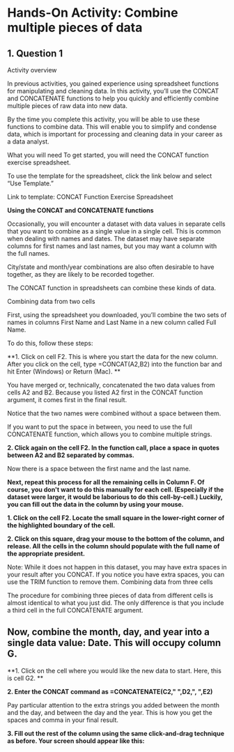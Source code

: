 # Hands-On Activity: Combine multiple pieces of data


## 1. Question 1

Activity overview

In previous activities, you gained experience using spreadsheet functions for manipulating and cleaning data. In this activity, you’ll use the CONCAT and CONCATENATE functions to help you quickly and efficiently combine multiple pieces of raw data into new data.

By the time you complete this activity, you will be able to use these functions to combine data. This will enable you to simplify and condense data, which is important for processing and cleaning data in your career as a data analyst.


What you will need
To get started, you will need the CONCAT function exercise spreadsheet.

To use the template for the spreadsheet, click the link below and select “Use Template.” 

Link to template: CONCAT Function Exercise Spreadsheet 


**Using the CONCAT and CONCATENATE functions**

Occasionally, you will encounter a dataset with data values in separate cells that you want to combine as a single value in a single cell. This is common when dealing with names and dates. The dataset may have separate columns for first names and last names, but you may want a column with the full names. 

City/state and month/year combinations are also often desirable to have together, as they are likely to be recorded together. 

The CONCAT function in spreadsheets can combine these kinds of data.

Combining data from two cells

First, using the spreadsheet you downloaded, you’ll combine the two sets of names in columns First Name and Last Name in a new column called Full Name. 

To do this, follow these steps:

**1. Click on cell F2. This is where you start the data for the new column. After you click on the cell, type =CONCAT(A2,B2) into the function bar and hit Enter (Windows) or Return (Mac). **

You have merged or, technically, concatenated the two data values from cells A2 and B2. Because you listed A2 first in the CONCAT function argument, it comes first in the final result.

Notice that the two names were combined without a space between them. 

If you want to put the space in between, you need to use the full CONCATENATE function, which allows you to combine multiple strings. 

**2. Click again on the cell F2. In the function call, place a space in quotes between A2 and B2 separated by commas.**

Now there is a space between the first name and the last name.

**Next, repeat this process for all the remaining cells in Column F. Of course, you don't want to do this manually for each cell. (Especially if the dataset were larger, it would be laborious to do this cell-by-cell.) Luckily, you can fill out the data in the column by using your mouse.**

**1. Click on the cell F2. Locate the small square in the lower-right corner of the highlighted boundary of the cell.**


**2. Click on this square, drag your mouse to the bottom of the column, and release. All the cells in the column should populate with the full name of the appropriate president.** 


Note: While it does not happen in this dataset, you may have extra spaces in your result after you CONCAT. If you notice you have extra spaces, you can use the TRIM function to remove them.
Combining data from three cells

The procedure for combining three pieces of data from different cells is almost identical to what you just did. The only difference is that you include a third cell in the full CONCATENATE argument.

## Now, combine the month, day, and year into a single data value: Date. This will occupy column G. 

**1. Click on the cell where you would like the new data to start. Here, this is cell G2. **

**2. Enter the CONCAT command as =CONCATENATE(C2," ",D2,", ",E2)**


Pay particular attention to the extra strings you added between the month and the day, and between the day and the year. This is how you get the spaces and comma in your final result.


**3. Fill out the rest of the column using the same click-and-drag technique as before. Your screen should appear like this:**

